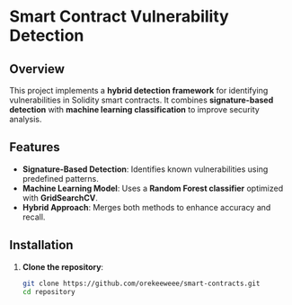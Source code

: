 # Smart Contract Vulnerability Detection

## Overview
This project implements a **hybrid detection framework** for identifying vulnerabilities in Solidity smart contracts. It combines **signature-based detection** with **machine learning classification** to improve security analysis.

## Features
- **Signature-Based Detection**: Identifies known vulnerabilities using predefined patterns.
- **Machine Learning Model**: Uses a **Random Forest classifier** optimized with **GridSearchCV**.
- **Hybrid Approach**: Merges both methods to enhance accuracy and recall.

## Installation
1. **Clone the repository**:
   ```sh
   git clone https://github.com/orekeeweee/smart-contracts.git
   cd repository

